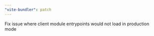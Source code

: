 ```yaml
---
"vite-bundler": patch
---
```


Fix issue where client module entrypoints would not load in production mode
